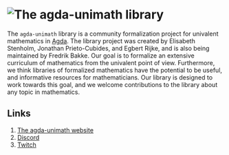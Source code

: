# ![The agda-unimath library](https://github.com/UniMath/agda-unimath/assets/1252282/cbd9b67e-581c-41c7-bc1e-34862127bad2)

The `agda-unimath` library is a community formalization project for univalent
mathematics in [Agda](https://github.com/agda/agda). The library project was
created by Elisabeth Stenholm, Jonathan Prieto-Cubides, and Egbert Rijke, and is
also being maintained by Fredrik Bakke. Our goal is to formalize an extensive
curriculum of mathematics from the univalent point of view. Furthermore, we
think libraries of formalized mathematics have the potential to be useful, and
informative resources for mathematicians. Our library is designed to work
towards this goal, and we welcome contributions to the library about any topic
in mathematics.

## Links

1. [The agda-unimath website](https://unimath.github.io/agda-unimath/)
2. [Discord](https://discord.gg/Zp2e8hYsuX)
3. [Twitch](https://www.twitch.tv/agdaunimath)
